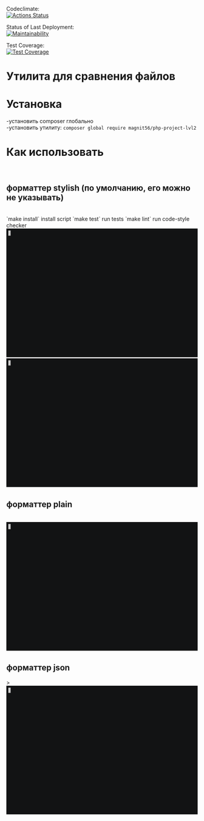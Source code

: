 Codeclimate:<br>
[![Actions Status](https://github.com/Maron4ik/php-project-lvl2/actions/workflows/hexlet-check/bandage.svg)](https://github.com/Maron4ik/php-project-lvl2/actions)

Status of Last Deployment:<br>
[![Maintainability](https://api.codeclimate.com/v1/badges/63aa7c8d873f1c303fdc/maintainability)](https://codeclimate.com/github/Maron4ik/php-project-lvl2/maintainability)

Test Coverage:<br>
[![Test Coverage](https://api.codeclimate.com/v1/badges/63aa7c8d873f1c303fdc/test_coverage)](https://codeclimate.com/github/Maron4ik/php-project-lvl2/test_coverage)

<h1>Утилита для сравнения файлов</h1>
<h1>Установка</h1>
-установить composer глобально<br>
-установить утилиту: <code>composer global require magnit56/php-project-lvl2</code><br>
<h1>Как использовать</h1><br>
<h2>форматтер stylish (по умолчанию, его можно не указывать)</h2><br>
`make install` install script  
`make test` run tests  
`make lint` run code-style checker  
<img src="https://raw.githubusercontent.com/magnit56/php-project-lvl2/master/examples/stylish.gif" /><br>
<img src="https://raw.githubusercontent.com/magnit56/php-project-lvl2/master/examples/default.gif" /><br>
<h2>форматтер plain</h2><br>
<img src="https://raw.githubusercontent.com/magnit56/php-project-lvl2/master/examples/plain.gif" /><br>
<h2>форматтер json</h2>><br>
<img src="https://raw.githubusercontent.com/magnit56/php-project-lvl2/master/examples/json.gif" /><br>
